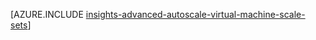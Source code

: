 <properties
    pageTitle="Avanceret Autoskalering konfiguration ved hjælp af Ressourcestyring skabeloner til VM skala sæt | Microsoft Azure"
    description="Konfigurere Autoskalering til VM skala sæt baseret på flere regler og profiler med mail og webhoook beskeder for skala handlinger."
    authors="kamathashwin"
    manager="timlt"
    editor=""
    services="virtual-machine-scale-sets"
    documentationCenter=""/>

<tags
    ms.service="virtual-machine-scale-sets"
    ms.workload="na"
    ms.tgt_pltfrm="na"
    ms.devlang="na"
    ms.topic="article"
    ms.date="08/04/2016"
    ms.author="ashwink"/>

[AZURE.INCLUDE [insights-advanced-autoscale-virtual-machine-scale-sets](../../includes/insights-advanced-autoscale-virtual-machine-scale-sets.md)]
